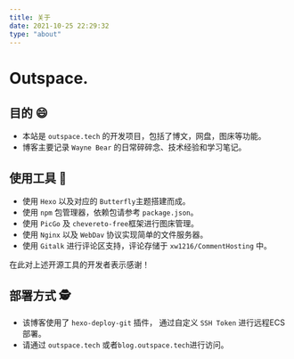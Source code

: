 ```yaml
---
title: 关于
date: 2021-10-25 22:29:32
type: "about"
---
```


# Outspace.



## 目的 :smile:

- 本站是 `outspace.tech` 的开发项目，包括了博文，网盘，图床等功能。
- 博客主要记录 `Wayne Bear` 的日常碎碎念、技术经验和学习笔记。



## 使用工具 :rofl:

- 使用 `Hexo` 以及对应的 `Butterfly`主题搭建而成。
- 使用 `npm` 包管理器，依赖包请参考 `package.json`。
- 使用 `PicGo` 及 `chevereto-free`框架进行图床管理。
- 使用 `Nginx` 以及 `WebDav` 协议实现简单的文件服务器。
- 使用 `Gitalk` 进行评论区支持，评论存储于 `xw1216/CommentHosting` 中。

在此对上述开源工具的开发者表示感谢！



## 部署方式 :detective:

- 该博客使用了 `hexo-deploy-git` 插件， 通过自定义 `SSH Token` 进行远程ECS部署。
- 请通过 `outspace.tech` 或者`blog.outspace.tech`进行访问。
